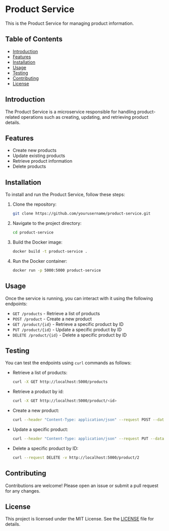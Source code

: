 # Product Service

This is the Product Service for managing product information.

## Table of Contents
- [Introduction](#introduction)
- [Features](#features)
- [Installation](#installation)
- [Usage](#usage)
- [Testing](#testing)
- [Contributing](#contributing)
- [License](#license)

## Introduction
The Product Service is a microservice responsible for handling product-related operations such as creating, updating, and retrieving product details.

## Features
- Create new products
- Update existing products
- Retrieve product information
- Delete products

## Installation
To install and run the Product Service, follow these steps:

1. Clone the repository:
    ```sh
    git clone https://github.com/yourusername/product-service.git
    ```
2. Navigate to the project directory:
    ```sh
    cd product-service
    ```
3. Build the Docker image:
    ```sh
    docker build -t product-service .
    ```
4. Run the Docker container:
    ```sh
    docker run -p 5000:5000 product-service
    ```

## Usage
Once the service is running, you can interact with it using the following endpoints:

- `GET /products` - Retrieve a list of products
- `POST /product` - Create a new product
- `GET /product/{id}` - Retrieve a specific product by ID
- `PUT /product/{id}` - Update a specific product by ID
- `DELETE /product/{id}` - Delete a specific product by ID

## Testing
You can test the endpoints using `curl` commands as follows:

- Retrieve a list of products:
    ```sh
    curl -X GET http://localhost:5000/products
    ```

- Retrieve a product by id:
    ```sh
    curl -X GET http://localhost:5000/product/<id>
    ```

- Create a new product:
    ```sh
    curl --header "Content-Type: application/json" --request POST --data "{\"name\": \"Product 3\"}" -v http://localhost:5000/product
    ```
- Update a specific product:
    ```sh
    curl --header "Content-Type: application/json" --request PUT --data "{\"name\": \"Updated Product 2\"}" -v http://localhost:5000/product/2
    ```
- Delete a specific product by ID:
    ```sh
    curl --request DELETE -v http://localhost:5000/product/2
    ```

## Contributing
Contributions are welcome! Please open an issue or submit a pull request for any changes.

## License
This project is licensed under the MIT License. See the [LICENSE](LICENSE) file for details.
